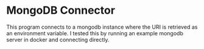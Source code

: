 # MongoDB Connector

This program connects to a mongodb instance where the URI is retrieved as an environment variable. I tested this by running an example mongodb server in docker and connecting directly.
